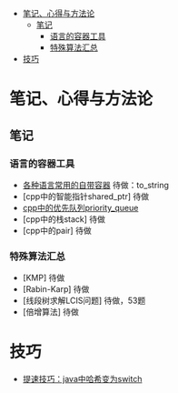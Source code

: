 
<!-- @import "[TOC]" {cmd="toc" depthFrom=1 depthTo=6 orderedList=false} -->

<!-- code_chunk_output -->

- [笔记、心得与方法论](#笔记-心得与方法论)
  - [笔记](#笔记)
    - [语言的容器工具](#语言的容器工具)
    - [特殊算法汇总](#特殊算法汇总)
- [技巧](#技巧)

<!-- /code_chunk_output -->

# 笔记、心得与方法论
## 笔记
### 语言的容器工具
- [各种语言常用的自带容器](./lang_data.md) 待做：to_string
- [cpp中的智能指针shared_ptr] 待做
- [cpp中的优先队列priority_queue](./cpp_priority_queue.md)
- [cpp中的栈stack] 待做
- [cpp中的pair] 待做

### 特殊算法汇总
- [KMP] 待做
- [Rabin-Karp] 待做
- [线段树求解LCIS问题] 待做，53题
- [倍增算法] 待做

# 技巧
- [提速技巧：java中哈希变为switch](./switch_java_speed.md)